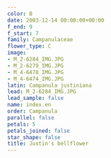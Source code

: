 ```yaml
---
color: B
date: 2003-12-14 00:00:00+00:00
f_end: 9
f_start: 7
family: Campanulaceae
flower_type: C
image:
- M_2-6284_IMG.JPG
- M_2-6279_IMG.JPG
- M_4-6478_IMG.JPG
- M_4-6474_IMG.JPG
latin: Campanula justiniana
lead: M_2-6284_IMG.JPG
lead_sample: false
name: index.en
order: Campanula
parallel: false
petals: 5
petals_joined: false
star_shape: false
title: Justin's bellflower
---
```

